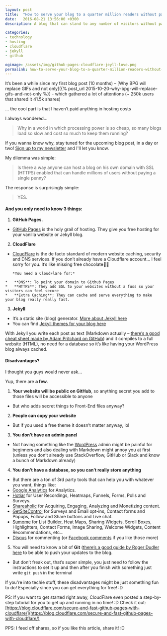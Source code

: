 ```yaml
---
layout: post
title:  "How to serve your blog to a quarter million readers without paying a single penny"
date:   2016-08-21 13:56:00 +0300
description: A blog that can stand to any number of visitors without paying a single penny, this is why we all love the internet today. Say hello to Github Page, Cloudflare and Jekyll

categories:
- technology
- hosting
- cloudflare
- jekyll
- github

ogimage: /assets/img/github-pages-cloudflare-jeyll-love.png
permalink: how-to-serve-your-blog-to-a-quarter-million-readers-without-paying-a-single-penny
---
```


It’s been a while since my first blog post (10 months) – [Why BPG will replace GIFs and not only]({% post_url 2015-10-20-why-bpg-will-replace-gifs-and-not-only %}) - which gathered a lot of attentions (~ 250k users that shared it 41.5k shares)

… the cool part is that I haven’t paid anything in hosting costs

I always wondered…

>Why in a world in which processing power is so cheap, so many blogs load so slow and cost so much to keep them running?

If you wanna know why, stay tuned for the upcoming blog post, in a day or two! [Sign up to my newsletter](#mc_embed_signup) and I'll let you know.

My dilemma was simple:

>Is there a way anyone can host a blog on his own domain with SSL (HTTPS) enabled that can handle millions of users without paying a single penny?

The response is surprisingly simple:

>YES.

#### And you only need to know 3 things:

1.	**GitHub Pages.**
  *  [GitHub Pages](https://pages.github.com/) is the holy grail of hosting. They give you free hosting for your vanilla website or Jekyll blog.

2.	**CloudFlare**
  *  [CloudFlare](https://www.cloudflare.com/) is the de facto standard of modern website caching, security and DNS services. If you don’t already have a Cloudflare account… I feel sorry for you. It’s like missing free chocolate🍫🙀

         *You need a CloudFlare for:*
    *	**DNS**: To point your domain to Github Pages
    *	**HTTPS**: They add SSL to your websites without a fuss so your visitors can feel secure
    *	**Extra Caching**: They can cache and serve everything to make your blog really really fast.
    
3.	**Jekyll**
  *  It’s a static site (blog) generator. [More about Jekyll here](https://jekyllrb.com/)
  *  You can find [Jekyll themes for your blog here](http://jekyllthemes.org/)

With Jekyll you write each post as text (Markdown actually – [there’s a good cheat sheet made by Adam Pritchard on GitHub](https://github.com/adam-p/markdown-here/wiki/Markdown-Cheatsheet)) and it compiles to a full website (HTML), no need for a database so it’s like having your WordPress blog always cached.

#### Disadvantages?

I thought you guys would never ask…

Yup, there are **a few**.

1.	**Your website will be public on GitHub**, so anything secret you add to those files will be accessible to anyone
  *	But who adds secret things to Front-End files anyway?
2.	**People can copy your website**
  *	But if you used a free theme it doesn’t matter anyway, lol
3.	**You don’t have an admin panel**
  *	Not having something like the [WordPress](https://www.wordpress.org) admin might be painful for beginners and also dealing with Markdown might annoy you at first (unless you don’t already use StackOverflow, GitHub or Slack and know a bunch of Markdown already)
4.	**You don’t have a database, so you can’t really store anything**
  * But there are a ton of 3rd party tools that can help you with whatever you want, things like:
  *  [Google Analytics](https://analytics.google.com) for Analytics.
  *  [Hotjar](https://www.hotjar.com/) for User Recordings, Heatmaps, Funnels, Forms, Polls and Surveys.
  *  [Shareaholic](https://shareaholic.com/) for Acquiring, Engaging, Analyzing and Monetizing content.
  *  [GetSiteControl](https://getsitecontrol.com/) for Surveys and Email opt-ins, Contact forms and Popups, Follow and Share buttons and Live chat.
  *  [Sumome](https://sumome.com) for List Builder, Heat Maps, Sharing Widgets, Scroll Boxes, Highlighters, Contact Forms, Image Sharing, Welcome Widgets, Content Recommendations, etc…
  *  [Disqus](https://disqus.com) for commenting (or [Facebook comments](https://developers.facebook.com/docs/plugins/comments/) if you like those more)
5.	You will need to know a bit of **Git** ([there’s a good guide by Roger Dudler here](http://rogerdudler.github.io/git-guide/) to be able to push your updates to the blog.
  *	But don’t freak out, that’s super simple, you just need to follow the instructions to set it up and then after you finish with something just write `git push` in the terminal

If you're into techie stuff, these disadvantages might be just something fun to do! Especially since you can get everything for free! :D


PS: If you want to get started right away, CloudFlare even posted a step-by-step tutorial for you to get up and running in no time! :D Check it out: [https://blog.cloudflare.com/secure-and-fast-github-pages-with-cloudflare/](https://blog.cloudflare.com/secure-and-fast-github-pages-with-cloudflare/)

PPS: I feed off shares, so if you like this article, share it! :D